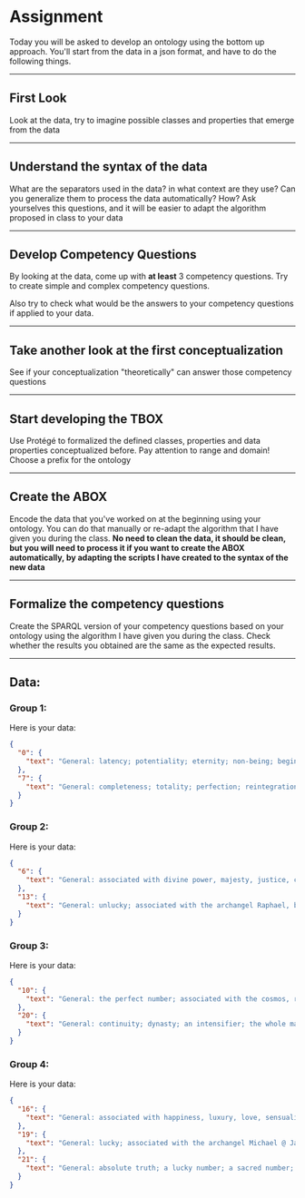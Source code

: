 # Assignment

Today you will be asked to develop an ontology using the bottom up approach. You'll start from the data in a json format, and have to do the following things.


***

## First Look

Look at the data, try to imagine possible classes and properties that emerge from the data

***

## Understand the syntax of the data

What are the separators used in the data? in what context are they use? Can you generalize them to process the data automatically? How? Ask yourselves this questions, and it will be easier to adapt the algorithm proposed in class to your data

***

## Develop Competency Questions

By looking at the data, come up with **at least** 3 competency questions. Try to create simple and complex competency questions.

Also try to check what would be the answers to your competency questions if applied to your data.

***

## Take another look at the first conceptualization

See if your conceptualization "theoretically" can answer those competency questions

***

## Start developing the TBOX

Use Protégé to formalized the defined classes, properties and data properties conceptualized before. Pay attention to range and domain! Choose a prefix for the ontology

***

## Create the ABOX

Encode the data that you've worked on at the beginning using your ontology. You can do that manually or re-adapt the algorithm that I have given you during the class. 
**No need to clean the data, it should be clean, but you will need to process it if you want to create the ABOX automatically, by adapting the scripts I have created to the syntax of the new data**

***

## Formalize the competency questions

Create the SPARQL version of your competency questions based on your ontology using the algorithm I have given you during the class. Check whether the results you obtained are the same as the expected results.

***

## Data:

### Group 1:

Here is your data:

```json
{
  "0": {
    "text": "General: latency; potentiality; eternity; non-being; beginning; nothingness; failure; associated with the the infinite, eternity, unity, ether, the archangel Lumiel @ Buddhist: the Void; non-being @ Islamic: divine essence @ Kabalistic: boundlessness; limitless light @ Mesopotamian: associated with totality, the universe @ Pythagorean: the perfect form; the Monad @ Taoist: the Void; non-being @ tarot: the Fool"
  },
  "7": {
    "text": "General: completeness; totality; perfection; reintegration; conflict; pain; the moon @ alchemic: the seven metalsinvolved in the Work @ Assyrian: specialization -> pine with seven branches and seven buds: Tree of Life; completeness @ astrologic: rays of the sun @ tarot: the Chariot"
  }
}
```

### Group 2:

Here is your data:

```json
{
  "6": {
    "text": "General: associated with divine power, majesty, justice, creation, perfection, balance, material comfort, education, marriage, institutions, harmony, responsibility, beauty, art, time, happiness, health, luck, evolution @ Kabalistic: experiment; creation; beauty @ Mayan: an unlucky number; associated with death @ Occidental: winning number in dice @ Pythagorean: chance; @ tarot: the Lovers"
  },
  "13": {
    "text": "General: unlucky; associated with the archangel Raphael, betrayal, faithlessness, misfortune, death, birth, purification @ Aztecan: time; the days in a week; associated with divination, the skies @ Christian: Judas Iscariot; the 13 Tenebrae, people at the Last Supper @ Kabalistic: associated with snakes, dragons, murderers, Satan @ tarot: Death"
  }
}


```

### Group 3:

Here is your data:

```json
{
  "10": {
    "text": "General: the perfect number; associated with the cosmos, return to unity, balance, completeness, kingship, infinite power, perfection, finality, androgyny, marriage, spiritual achievement, order, involution and evolution, the archangel Lumiel @ Buddhist: the ten moral duties of the code of Manou @ Babylonian: associated with Marduk @ tarot: Wheel of Fortune"
  },
  "20": {
    "text": "General: continuity; dynasty; an intensifier; the whole man; an indefinite number; shares the general symbolism of 10 @ Kabalistic : physical strength @ Mayan: associated with the sun god; days of a month in the religious calendar; the base of their number system; Primal Oneness @ tarot : Judgment"
  }
}
```

### Group 4:

Here is your data:

```json
{
  "16": {
    "text": "General: associated with happiness, luxury, love, sensuality, fertility, increase, the archangel Samael, Lucifer @ Buddhist: the 16 Arhats @ Hindu: the 16 petals of the Visuddha chakra @ Jainism: the 16 goddesses @ tarot: House of God"
  },
  "19": {
    "text": "General: lucky; associated with the archangel Michael @ Japanese: misfortune @ tarot: Sun"
  },
  "21": {
    "text": "General: absolute truth; a lucky number; a sacred number; traditional age of majority; associated with the archangel Cassiel, excellence, harmony of creation @ Christian: union of the Trinity @ Italian: letters in the alphabet @ Jewish: perfection @ tarot: World"
  }
}
```

